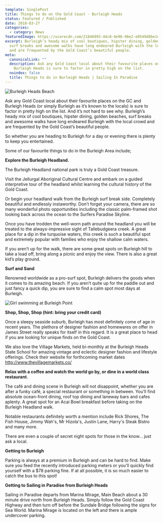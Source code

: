 ```yaml
---
template: SinglePost
title: Things to do on the Gold Coast - Burleigh Heads
status: Featured / Published
date: 2018-03-27
categories:
  - category: News
featuredImage: https://ucarecdn.com/21846993-44c8-4e96-96e2-e0549d8be1d9/
excerpt: Burleigh’s heady mix of cool boutiques, hipster dining, golden beaches,
  surf breaks and awesome walks have long endeared Burleigh with the local crowd
  and are frequented by the Gold Coast’s beautiful people.
meta:
  canonicalLink: ""
  description: Ask any Gold Coast local about their favourite places on the GC and
    Burleigh Heads is sure to factor in pretty high on the list.
  noindex: false
  title: Things to do in Burleigh Heads | Sailing In Paradise
---
```

![Burleigh Heads Beach](https://ucarecdn.com/7a026b9b-2b4c-4e4d-89e4-ead69a06f90d/)

Ask any Gold Coast local about their favourite places on the GC and Burleigh Heads (or simply Burleigh as it’s known to the locals) is sure to factor in pretty high on the list.   And it’s not hard to see why.  Burleigh’s heady mix of cool boutiques, hipster dining, golden beaches, surf breaks and awesome walks have long endeared Burleigh with the local crowd and are frequented by the Gold Coast’s beautiful people.

So whether you are heading to Burleigh for a day or evening there is plenty to keep you entertained.

Some of our favourite things to do in the Burleigh Area include;

**Explore the Burleigh Headland.**

The Burleigh Headland national park is truly a Gold Coast treasure.  

Visit the Jellurgal Aboriginal Cultural Centre and embark on a guided interpretive tour of the headland   whilst learning the cultural history of the Gold Coast. 

Or begin your headland walk from the Burleigh surf break side. Completely beautiful and endlessly instaworthy.   Don’t forget your camera, there are so many wonderful photo opportunities including the classic palm-framed shot looking back across the ocean to the Surfers Paradise Skyline.   

Once you have trodden the well-worn path around the headland you will be treated to the always-impressive sight of Tallebudgeera creek.  A great place for a dip in the turquoise waters, this creek is such a beautiful spot and extremely popular with families who enjoy the shallow calm waters.

If you aren’t up for the walk, there are some great spots on Burleigh hill to take a load off, bring along a picnic and enjoy the view.  There is also a great kid’s play ground.

**Surf and Sand**

Renowned worldwide as a pro-surf spot, Burleigh delivers the goods when it comes to its amazing beach.   If you aren’t quite up for the paddle out and just fancy a quick dip, you are sure to find a calm spot most days at Burleigh.

![Girl swimming at Burleigh Point](https://ucarecdn.com/bfc9a668-3424-45d2-8f3e-e1b343b4df21/-/crop/2663x1347/0,275/-/preview/)

**Shop, Shop, Shop (hint: bring your credit card)**

Once a sleepy seaside suburb, Burleigh has most definitely come of age in recent years.   The plethora of designer fashion and homewares on offer in James Street really speaks for itself in this regard.  It is a great place to head if you are looking for unique finds on the Gold Coast.

We also love the Village Markets, held bi-monthly at the Burleigh Heads State School for amazing vintage and eclectic designer fashion and lifestyle offerings.  Check their website for forthcoming market dates http://www.thevillagemarkets.co/

**Relax with a coffee and watch the world go by,
 or dine in a world class restaurant.**

The café and dining scene in Burleigh will not disappoint, whether you are after a funky café, a special restaurant or something in between.   You’ll find absolute ocean-front dining, roof top dining and laneway bars and cafes aplenty.   A great spot for an Acai Bowl breakfast before taking on the Burleigh Headland walk.

Notable restaurants definitely worth a mention include Rick Shores, The Fish House, Jimmy Wah's, Mr Hizola's, Justin Lane, Harry's Steak Bistro and many more.

There are even a couple of secret night spots for those in the know... just ask a local.

**Getting to Burleigh**

Parking is always at a premium in Burleigh and can be hard to find. Make sure you feed the recently introduced parking meters or you'll quickly find yourself with a $78 parking fine. If at all possible, it is so much easier to catch the bus to this spot!

**Getting to Sailing in Paradise from Burleigh Heads**

Sailing in Paradise departs from Marina Mirage, Main Beach about a 30 minute drive north from Burleigh Heads.   Simply follow the Gold Coast Highway and then turn off before the Sundale Bridge following the signs for Sea World.    Marina Mirage is located on the left and there is ample undercover parking.